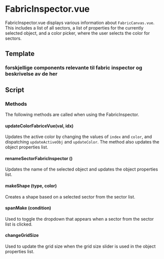 # FabricInspector.vue

FabricInspector.vue displays various information about `FabricCanvas.vue`. This includes a list of all sectors, a list of properties for the currently selected object, and a color picker, where the user selects the color for sectors.

## Template

### forskjellige components relevante til fabric inspector og beskrivelse av de her

## Script

### Methods

The following methods are called when using the FabricInspector. 

#### updateColorFabriceVue(val, idx)

Updates the active color by changing the values of
`index` and `color`, and dispatching `updateActiveObj` 
and `updateColor`. The method also updates the object properties 
list.

#### renameSectorFabricInspector ()

Updates the name of the selected object and updates the object properties list. 

#### makeShape (type, color)

Creates a shape based on a selected sector from the sector list.

#### spanMake (condition)

Used to toggle the dropdown that appears when a sector from the
sector list is clicked.

#### changeGridSize

Used to update the grid size when the grid size
slider is used in the object properties list. 
 
